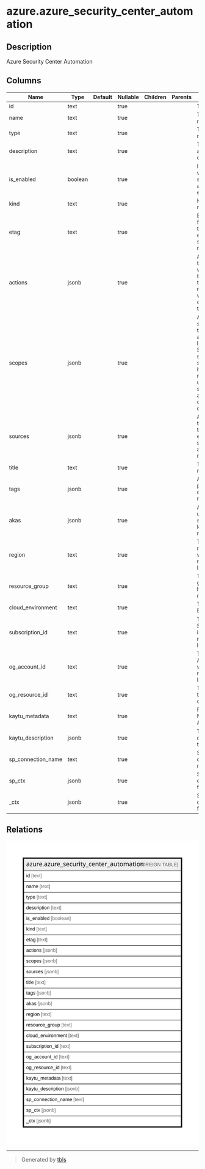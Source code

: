 # azure.azure_security_center_automation

## Description

Azure Security Center Automation

## Columns

| Name | Type | Default | Nullable | Children | Parents | Comment |
| ---- | ---- | ------- | -------- | -------- | ------- | ------- |
| id | text |  | true |  |  | The resource id. |
| name | text |  | true |  |  | The resource name. |
| type | text |  | true |  |  | The type of the resource. |
| description | text |  | true |  |  | The security automation description. |
| is_enabled | boolean |  | true |  |  | Indicates whether the security automation is enabled. |
| kind | text |  | true |  |  | Kind of the resource. |
| etag | text |  | true |  |  | Entity tag is used for comparing two or more entities from the same requested resource. |
| actions | jsonb |  | true |  |  | A collection of the actions which are triggered if all the configured rules evaluations, within at least one rule set, are true. |
| scopes | jsonb |  | true |  |  | A collection of scopes on which the security automations logic is applied. Supported scopes are the subscription itself or a resource group under that subscription. The automation will only apply on defined scopes. |
| sources | jsonb |  | true |  |  | A collection of the source event types which evaluate the security automation set of rules. |
| title | text |  | true |  |  | Title of the resource. |
| tags | jsonb |  | true |  |  | A list of key value pairs that describe the resource. |
| akas | jsonb |  | true |  |  | Array of globally unique identifier strings (also known as) for the resource. |
| region | text |  | true |  |  | The Azure region/location in which the resource is located. |
| resource_group | text |  | true |  |  | The resource group which holds this resource. |
| cloud_environment | text |  | true |  |  | The Azure Cloud Environment. |
| subscription_id | text |  | true |  |  | The Azure Subscription ID in which the resource is located. |
| og_account_id | text |  | true |  |  | The Platform Account ID in which the resource is located. |
| og_resource_id | text |  | true |  |  | The unique ID of the resource in opengovernance. |
| kaytu_metadata | text |  | true |  |  | Platform Metadata of the Azure resource. |
| kaytu_description | jsonb |  | true |  |  | The full model description of the resource |
| sp_connection_name | text |  | true |  |  | Steampipe connection name. |
| sp_ctx | jsonb |  | true |  |  | Steampipe context in JSON form. |
| _ctx | jsonb |  | true |  |  | Steampipe context in JSON form. |

## Relations

![er](azure.azure_security_center_automation.svg)

---

> Generated by [tbls](https://github.com/k1LoW/tbls)
